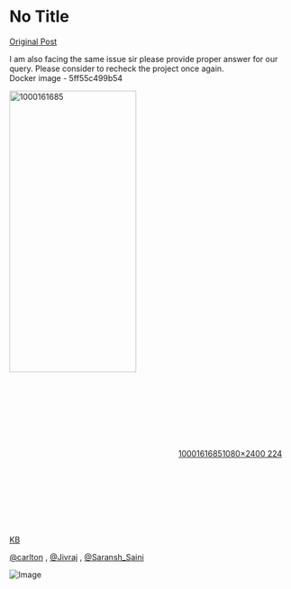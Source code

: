 # No Title

[Original Post](https://discourse.onlinedegree.iitm.ac.in/t/171141/198)

<p>I am also facing the same issue sir please provide proper answer for our query. Please consider to recheck the project once again.<br>
Docker image - 5ff55c499b54<br>
<div class="lightbox-wrapper"><a class="lightbox" href="https://europe1.discourse-cdn.com/flex013/uploads/iitm/original/3X/2/e/2e0e98a294f898f58e4d9dc68708cf723207c1ad.jpeg" data-download-href="/uploads/short-url/6zreCSyS83WmoSFchL5SR1LCK8B.jpeg?dl=1" title="1000161685" rel="noopener nofollow ugc"><img src="https://europe1.discourse-cdn.com/flex013/uploads/iitm/optimized/3X/2/e/2e0e98a294f898f58e4d9dc68708cf723207c1ad_2_225x500.jpeg" alt="1000161685" data-base62-sha1="6zreCSyS83WmoSFchL5SR1LCK8B" width="225" height="500" srcset="https://europe1.discourse-cdn.com/flex013/uploads/iitm/optimized/3X/2/e/2e0e98a294f898f58e4d9dc68708cf723207c1ad_2_225x500.jpeg, https://europe1.discourse-cdn.com/flex013/uploads/iitm/optimized/3X/2/e/2e0e98a294f898f58e4d9dc68708cf723207c1ad_2_337x750.jpeg 1.5x, https://europe1.discourse-cdn.com/flex013/uploads/iitm/optimized/3X/2/e/2e0e98a294f898f58e4d9dc68708cf723207c1ad_2_450x1000.jpeg 2x" data-dominant-color="2A2B31"><div class="meta"><svg class="fa d-icon d-icon-far-image svg-icon" aria-hidden="true"><use href="#far-image"></use></svg><span class="filename">1000161685</span><span class="informations">1080×2400 224 KB</span><svg class="fa d-icon d-icon-discourse-expand svg-icon" aria-hidden="true"><use href="#discourse-expand"></use></svg></div></a></div></p>
<p><a class="mention" href="/u/carlton">@carlton</a> , <a class="mention" href="/u/jivraj">@Jivraj</a> , <a class="mention" href="/u/saransh_saini">@Saransh_Saini</a></p>

![Image](https://europe1.discourse-cdn.com/flex013/uploads/iitm/optimized/3X/2/e/2e0e98a294f898f58e4d9dc68708cf723207c1ad_2_225x500.jpeg)